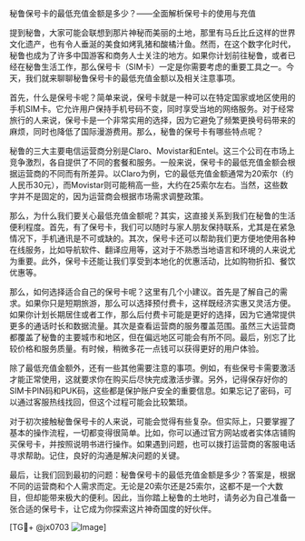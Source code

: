 秘鲁保号卡的最低充值金额是多少？——全面解析保号卡的使用与充值

提到秘鲁，大家可能会联想到那片神秘而美丽的土地，那里有马丘比丘这样的世界文化遗产，也有令人垂涎的美食如烤乳猪和酸橘汁鱼。然而，在这个数字化时代，秘鲁也成为了许多中国游客和商务人士关注的地方。如果你计划前往秘鲁，或者已经在秘鲁生活工作，那么保号卡（SIM卡）一定是你需要考虑的重要工具之一。今天，我们就来聊聊秘鲁保号卡的最低充值金额以及相关注意事项。

首先，什么是保号卡呢？简单来说，保号卡就是一种可以在特定国家或地区使用的手机SIM卡。它允许用户保持手机号码不变，同时享受当地的网络服务。对于经常旅行的人来说，保号卡是一个非常实用的选择，因为它避免了频繁更换号码带来的麻烦，同时也降低了国际漫游费用。那么，秘鲁的保号卡有哪些特点呢？

秘鲁的三大主要电信运营商分别是Claro、Movistar和Entel。这三个公司在市场上竞争激烈，各自提供了不同的套餐和服务。一般来说，保号卡的最低充值金额会根据运营商的不同而有所差异。以Claro为例，它的最低充值金额通常为20索尔（约人民币30元），而Movistar则可能稍高一些，大约在25索尔左右。当然，这些数字并不是固定的，因为运营商会根据市场需求调整政策。

那么，为什么我们要关心最低充值金额呢？其实，这直接关系到我们在秘鲁的生活便利程度。首先，有了保号卡，我们可以随时与家人朋友保持联系，尤其是在紧急情况下，手机通讯是不可或缺的。其次，保号卡还可以帮助我们更方便地使用各种在线服务，比如导航软件、翻译应用等，这对于不熟悉当地语言和环境的人来说尤为重要。此外，保号卡还能让我们享受到本地化的优惠活动，比如购物折扣、餐饮优惠等。

那么，如何选择适合自己的保号卡呢？这里有几个小建议。首先是了解自己的需求。如果你只是短期旅游，那么可以选择预付费卡，这样既经济实惠又灵活方便。如果你计划长期居住或者工作，那么后付费卡可能是更好的选择，因为它通常提供更多的通话时长和数据流量。其次是查看运营商的服务覆盖范围。虽然三大运营商都覆盖了秘鲁的主要城市和地区，但在偏远地区可能会有所不同。最后，别忘了比较价格和服务质量。有时候，稍微多花一点钱可以获得更好的用户体验。

除了最低充值金额外，还有一些其他需要注意的事项。例如，有些保号卡需要激活才能正常使用，这就要求你在购买后尽快完成激活步骤。另外，记得保存好你的SIM卡PIN码和PUK码，这些都是保护账户安全的重要信息。如果忘记了密码，可以通过客服热线找回，但这个过程可能会比较繁琐。

对于初次接触秘鲁保号卡的人来说，可能会觉得有些复杂。但实际上，只要掌握了基本的操作流程，一切都变得很简单。比如，你可以通过官方网站或者实体店铺购买保号卡，并按照说明书进行操作。如果遇到问题，也可以拨打运营商的客服电话寻求帮助。记住，良好的沟通是解决问题的关键。

最后，让我们回到最初的问题：秘鲁保号卡的最低充值金额是多少？答案是，根据不同的运营商和个人需求而定。无论是20索尔还是25索尔，这都不是一个大数目，但却能带来极大的便利。因此，当你踏上秘鲁的土地时，请务必为自己准备一张合适的保号卡，让它成为你探索这片神奇国度的好伙伴。

[TG💪+ @jx0703 ![Image](https://github.com/user-attachments/assets/dbca1d08-cadb-493c-b0ec-ad6f7a83f270)]